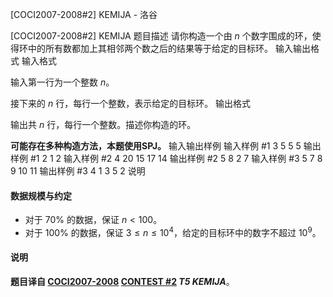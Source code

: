 



[COCI2007-2008#2] KEMIJA - 洛谷














[COCI2007-2008#2] KEMIJA
题目描述
请你构造一个由 $n$ 个数字围成的环，使得环中的所有数都加上其相邻两个数之后的结果等于给定的目标环。
输入输出格式
输入格式

输入第一行为一个整数 $n$。

接下来的 $n$ 行，每行一个整数，表示给定的目标环。
输出格式

输出共 $n$ 行，每行一个整数。描述你构造的环。

**可能存在多种构造方法，本题使用SPJ。**
输入输出样例
输入样例 #1
3
5
5
5
输出样例 #1
2
1
2
输入样例 #2
4
20
15
17
14
输出样例 #2
5
8
2
7
输入样例 #3
5
7
8
9
10
11
输出样例 #3
4
1
3
5
2
说明
#### 数据规模与约定

- 对于 $70\%$ 的数据，保证 $n<100$。
- 对于 $100\%$ 的数据，保证 $3\le n\le 10^4$，给定的目标环中的数字不超过 $10^9$。
#### 说明

**题目译自 [COCI2007-2008](https://hsin.hr/coci/archive/2007_2008/) [CONTEST #2](https://hsin.hr/coci/archive/2007_2008/contest2_tasks.pdf) *T5 KEMIJA***。






